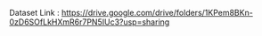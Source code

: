 Dataset Link : https://drive.google.com/drive/folders/1KPem8BKn-0zD6SOfLkHXmR6r7PN5IUc3?usp=sharing
